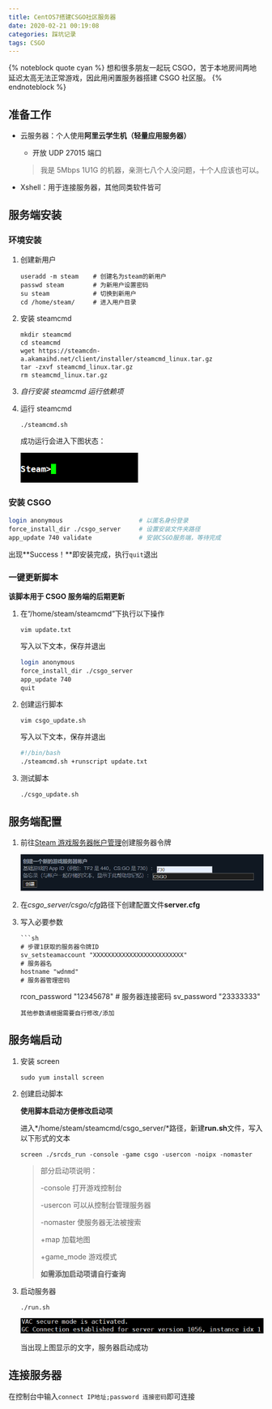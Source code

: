 ```yaml
---
title: CentOS7搭建CSGO社区服务器
date: 2020-02-21 00:19:08
categories: 踩坑记录
tags: CSGO
---
```


{% noteblock quote cyan %}
想和很多朋友一起玩 CSGO，苦于本地房间两地延迟太高无法正常游戏，因此用闲置服务器搭建 CSGO 社区服。
{% endnoteblock %}

<!-- more -->

## 准备工作

-   云服务器：个人使用**阿里云学生机（轻量应用服务器）**

    -   开放 UDP 27015 端口

    > 我是 5Mbps 1U1G 的机器，亲测七八个人没问题，十个人应该也可以。

-   Xshell：用于连接服务器，其他同类软件皆可

## 服务端安装

### 环境安装

1. 创建新用户

    ```shell
    useradd -m steam	# 创建名为steam的新用户
    passwd steam		# 为新用户设置密码
    su steam			# 切换到新用户
    cd /home/steam/		# 进入用户目录
    ```

2. 安装 steamcmd

    ```shell
    mkdir steamcmd
    cd steamcmd
    wget https://steamcdn-a.akamaihd.net/client/installer/steamcmd_linux.tar.gz
    tar -zxvf steamcmd_linux.tar.gz
    rm steamcmd_linux.tar.gz
    ```

3. _自行安装 steamcmd 运行依赖项_

4. 运行 steamcmd

    ```shell
    ./steamcmd.sh
    ```

    成功运行会进入下图状态：

    ![](CentOS7搭建CSGO社区服务器/image-20200221004214677.png)

### 安装 CSGO

```sh
login anonymous						# 以匿名身份登录
force_install_dir ./csgo_server		# 设置安装文件夹路径
app_update 740 validate				# 安装CSGO服务端，等待完成
```

出现**Success！**即安装完成，执行`quit`退出

### 一键更新脚本

**该脚本用于 CSGO 服务端的后期更新**

1. 在“/home/steam/steamcmd”下执行以下操作

    ```shell
    vim update.txt
    ```

    写入以下文本，保存并退出

    ```sh
    login anonymous
    force_install_dir ./csgo_server
    app_update 740
    quit
    ```

2. 创建运行脚本

    ```shell
    vim csgo_update.sh
    ```

    写入以下文本，保存并退出

    ```sh
    #!/bin/bash
    ./steamcmd.sh +runscript update.txt
    ```

3. 测试脚本

    ```shell
    ./csgo_update.sh
    ```

## 服务端配置

1.  前往[Steam 游戏服务器帐户管理](https://steamcommunity.com/dev/managegameservers)创建服务器令牌

    ![](CentOS7搭建CSGO社区服务器/image-20200221010525719.png)

2.  在*csgo_server/csgo/cfg*路径下创建配置文件**server.cfg**

3.  写入必要参数

        ```sh
        # 步骤1获取的服务器令牌ID
        sv_setsteamaccount "XXXXXXXXXXXXXXXXXXXXXXXXX"
        # 服务器名
        hostname "wdnmd"
        # 服务器管理密码

    rcon_password "12345678" # 服务器连接密码
    sv_password "23333333"

    ```
    其他参数请根据需要自行修改/添加
    ```

## 服务端启动

1. 安装 screen

    ```shell
    sudo yum install screen
    ```

2. 创建启动脚本

    **使用脚本启动方便修改启动项**

    进入*/home/steam/steamcmd/csgo_server/*路径，新建**run.sh**文件，写入以下形式的文本

    ```shell
    screen ./srcds_run -console -game csgo -usercon -noipx -nomaster
    ```

    > 部分启动项说明：
    >
    > -console 打开游戏控制台
    >
    > -usercon 可以从控制台管理服务器
    >
    > -nomaster 使服务器无法被搜索
    >
    > +map 加载地图
    >
    > +game_mode 游戏模式
    >
    > **如需添加启动项请自行查询**

3. 启动服务器

    ```shell
    ./run.sh
    ```

    ![](CentOS7搭建CSGO社区服务器/image-20200221012223811.png)

    当出现上图显示的文字，服务器启动成功

## 连接服务器

在控制台中输入`connect IP地址;password 连接密码`即可连接
